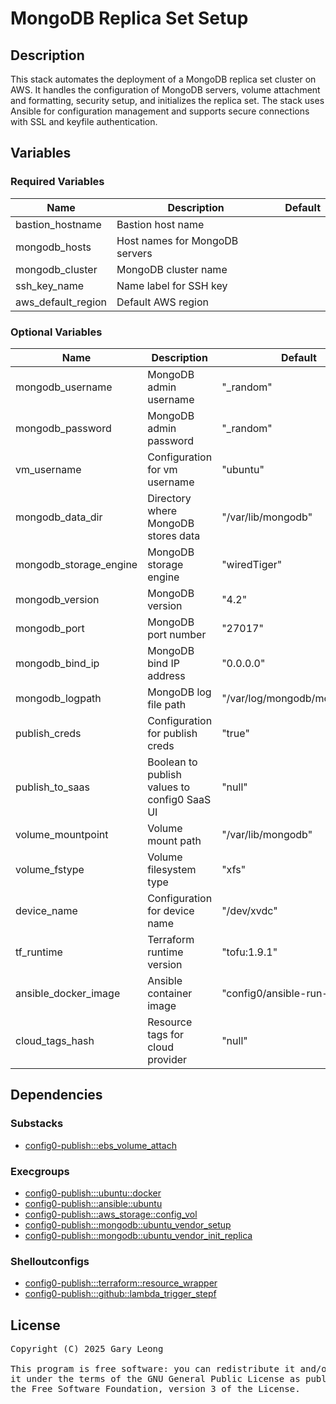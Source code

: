 # MongoDB Replica Set Setup

## Description
This stack automates the deployment of a MongoDB replica set cluster on AWS. It handles the configuration of MongoDB servers, volume attachment and formatting, security setup, and initializes the replica set. The stack uses Ansible for configuration management and supports secure connections with SSL and keyfile authentication.

## Variables

### Required Variables

| Name | Description | Default |
|------|-------------|---------|
| bastion_hostname | Bastion host name | &nbsp; |
| mongodb_hosts | Host names for MongoDB servers | &nbsp; |
| mongodb_cluster | MongoDB cluster name | &nbsp; |
| ssh_key_name | Name label for SSH key | &nbsp; |
| aws_default_region | Default AWS region | &nbsp; |

### Optional Variables

| Name | Description | Default |
|------|-------------|---------|
| mongodb_username | MongoDB admin username | "_random" |
| mongodb_password | MongoDB admin password | "_random" |
| vm_username | Configuration for vm username | "ubuntu" |
| mongodb_data_dir | Directory where MongoDB stores data | "/var/lib/mongodb" |
| mongodb_storage_engine | MongoDB storage engine | "wiredTiger" |
| mongodb_version | MongoDB version | "4.2" |
| mongodb_port | MongoDB port number | "27017" |
| mongodb_bind_ip | MongoDB bind IP address | "0.0.0.0" |
| mongodb_logpath | MongoDB log file path | "/var/log/mongodb/mongod.log" |
| publish_creds | Configuration for publish creds | "true" |
| publish_to_saas | Boolean to publish values to config0 SaaS UI | "null" |
| volume_mountpoint | Volume mount path | "/var/lib/mongodb" |
| volume_fstype | Volume filesystem type | "xfs" |
| device_name | Configuration for device name | "/dev/xvdc" |
| tf_runtime | Terraform runtime version | "tofu:1.9.1" |
| ansible_docker_image | Ansible container image | "config0/ansible-run-env" |
| cloud_tags_hash | Resource tags for cloud provider | "null" |

## Dependencies

### Substacks
- [config0-publish:::ebs_volume_attach](http://config0.http.redirects.s3-website-us-east-1.amazonaws.com/assets/stacks/config0-publish/ebs_volume_attach/default)

### Execgroups
- [config0-publish:::ubuntu::docker](http://config0.http.redirects.s3-website-us-east-1.amazonaws.com/assets/exec/groups/config0-publish/ubuntu/docker/default)
- [config0-publish:::ansible::ubuntu](http://config0.http.redirects.s3-website-us-east-1.amazonaws.com/assets/exec/groups/config0-publish/ansible/ubuntu/default)
- [config0-publish:::aws_storage::config_vol](http://config0.http.redirects.s3-website-us-east-1.amazonaws.com/assets/exec/groups/config0-publish/aws_storage/config_vol/default)
- [config0-publish:::mongodb::ubuntu_vendor_setup](http://config0.http.redirects.s3-website-us-east-1.amazonaws.com/assets/exec/groups/config0-publish/mongodb/ubuntu_vendor_setup/default)
- [config0-publish:::mongodb::ubuntu_vendor_init_replica](http://config0.http.redirects.s3-website-us-east-1.amazonaws.com/assets/exec/groups/config0-publish/mongodb/ubuntu_vendor_init_replica/default)

### Shelloutconfigs
- [config0-publish:::terraform::resource_wrapper](http://config0.http.redirects.s3-website-us-east-1.amazonaws.com/assets/shelloutconfigs/config0-publish/terraform/resource_wrapper/default)
- [config0-publish:::github::lambda_trigger_stepf](http://config0.http.redirects.s3-website-us-east-1.amazonaws.com/assets/shelloutconfigs/config0-publish/github/lambda_trigger_stepf/default)

## License
<pre>
Copyright (C) 2025 Gary Leong <gary@config0.com>

This program is free software: you can redistribute it and/or modify
it under the terms of the GNU General Public License as published by
the Free Software Foundation, version 3 of the License.
</pre>